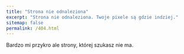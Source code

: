 ```yaml
---
title: "Strona nie odnaleziona"
excerpt: "Strona nie odnaleziona. Twoje pixele są gdzie indziej."
sitemap: false
permalink: /404.html
---
```


Bardzo mi przykro ale strony, której szukasz nie ma.

<script>
  var GOOG_FIXURL_LANG = 'pl';
  var GOOG_FIXURL_SITE = '{{ site.url }}'
</script>
<script src="https://linkhelp.clients.google.com/tbproxy/lh/wm/fixurl.js">
</script>

